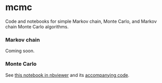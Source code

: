 # mcmc
Code and notebooks for simple Markov chain, Monte Carlo, and Markov chain Monte Carlo algorithms. 

### Markov chain

Coming soon. 

### Monte Carlo

See [this notebook in nbviewer](https://nbviewer.jupyter.org/github/kddubey/mcmc/blob/main/monte_carlo/demo_unif_sampling/notebook.ipynb) and its [accompanying code](https://github.com/kddubey/mcmc/blob/main/monte_carlo/demo_unif_sampling/pi_demo.py). 